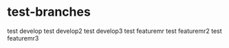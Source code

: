 # test-branches
test develop
test develop2
test develop3
test featuremr
test featuremr2
test featuremr3
